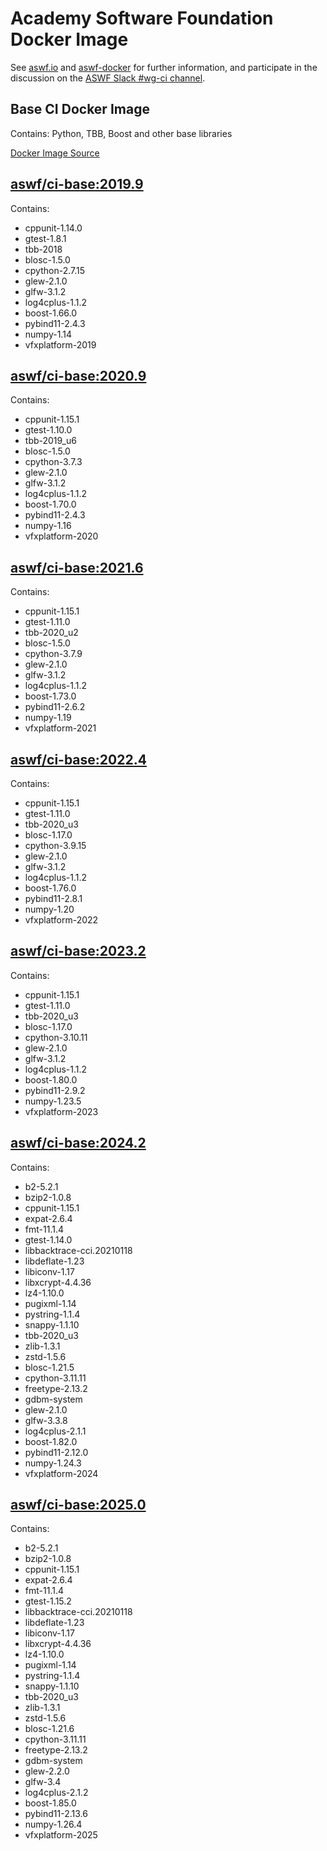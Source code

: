 <!--
Copyright (c) Contributors to the aswf-docker Project. All rights reserved.
SPDX-License-Identifier: Apache-2.0

Warning: this file is automatically generated from a template!
-->

# Academy Software Foundation Docker Image

See [aswf.io](https://aswf.io) and [aswf-docker](https://github.com/AcademySoftwareFoundation/aswf-docker)
for further information, and participate in the discussion on the
[ASWF Slack #wg-ci channel](https://academysoftwarefdn.slack.com/archives/C0169RX7MMK).

## Base CI Docker Image

Contains: Python, TBB, Boost and other base libraries

[Docker Image Source](https://github.com/AcademySoftwareFoundation/aswf-docker/blob/main/ci-base/Dockerfile)

## [aswf/ci-base:2019.9](https://hub.docker.com/r/aswf/ci-base/tags?page=1&name=2019.9)

Contains:
* cppunit-1.14.0
* gtest-1.8.1
* tbb-2018
* blosc-1.5.0
* cpython-2.7.15
* glew-2.1.0
* glfw-3.1.2
* log4cplus-1.1.2
* boost-1.66.0
* pybind11-2.4.3
* numpy-1.14
* vfxplatform-2019

## [aswf/ci-base:2020.9](https://hub.docker.com/r/aswf/ci-base/tags?page=1&name=2020.9)

Contains:
* cppunit-1.15.1
* gtest-1.10.0
* tbb-2019_u6
* blosc-1.5.0
* cpython-3.7.3
* glew-2.1.0
* glfw-3.1.2
* log4cplus-1.1.2
* boost-1.70.0
* pybind11-2.4.3
* numpy-1.16
* vfxplatform-2020

## [aswf/ci-base:2021.6](https://hub.docker.com/r/aswf/ci-base/tags?page=1&name=2021.6)

Contains:
* cppunit-1.15.1
* gtest-1.11.0
* tbb-2020_u2
* blosc-1.5.0
* cpython-3.7.9
* glew-2.1.0
* glfw-3.1.2
* log4cplus-1.1.2
* boost-1.73.0
* pybind11-2.6.2
* numpy-1.19
* vfxplatform-2021

## [aswf/ci-base:2022.4](https://hub.docker.com/r/aswf/ci-base/tags?page=1&name=2022.4)

Contains:
* cppunit-1.15.1
* gtest-1.11.0
* tbb-2020_u3
* blosc-1.17.0
* cpython-3.9.15
* glew-2.1.0
* glfw-3.1.2
* log4cplus-1.1.2
* boost-1.76.0
* pybind11-2.8.1
* numpy-1.20
* vfxplatform-2022

## [aswf/ci-base:2023.2](https://hub.docker.com/r/aswf/ci-base/tags?page=1&name=2023.2)

Contains:
* cppunit-1.15.1
* gtest-1.11.0
* tbb-2020_u3
* blosc-1.17.0
* cpython-3.10.11
* glew-2.1.0
* glfw-3.1.2
* log4cplus-1.1.2
* boost-1.80.0
* pybind11-2.9.2
* numpy-1.23.5
* vfxplatform-2023

## [aswf/ci-base:2024.2](https://hub.docker.com/r/aswf/ci-base/tags?page=1&name=2024.2)

Contains:
* b2-5.2.1
* bzip2-1.0.8
* cppunit-1.15.1
* expat-2.6.4
* fmt-11.1.4
* gtest-1.14.0
* libbacktrace-cci.20210118
* libdeflate-1.23
* libiconv-1.17
* libxcrypt-4.4.36
* lz4-1.10.0
* pugixml-1.14
* pystring-1.1.4
* snappy-1.1.10
* tbb-2020_u3
* zlib-1.3.1
* zstd-1.5.6
* blosc-1.21.5
* cpython-3.11.11
* freetype-2.13.2
* gdbm-system
* glew-2.1.0
* glfw-3.3.8
* log4cplus-2.1.1
* boost-1.82.0
* pybind11-2.12.0
* numpy-1.24.3
* vfxplatform-2024

## [aswf/ci-base:2025.0](https://hub.docker.com/r/aswf/ci-base/tags?page=1&name=2025.0)

Contains:
* b2-5.2.1
* bzip2-1.0.8
* cppunit-1.15.1
* expat-2.6.4
* fmt-11.1.4
* gtest-1.15.2
* libbacktrace-cci.20210118
* libdeflate-1.23
* libiconv-1.17
* libxcrypt-4.4.36
* lz4-1.10.0
* pugixml-1.14
* pystring-1.1.4
* snappy-1.1.10
* tbb-2020_u3
* zlib-1.3.1
* zstd-1.5.6
* blosc-1.21.6
* cpython-3.11.11
* freetype-2.13.2
* gdbm-system
* glew-2.2.0
* glfw-3.4
* log4cplus-2.1.2
* boost-1.85.0
* pybind11-2.13.6
* numpy-1.26.4
* vfxplatform-2025

